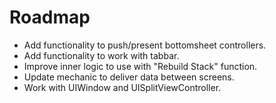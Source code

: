#  Roadmap

- Add functionality to push/present bottomsheet controllers.
- Add functionality to work with tabbar.
- Improve inner logic to use with "Rebuild Stack" function.
- Update mechanic to deliver data between screens.
- Work with UIWindow and UISplitViewController.

